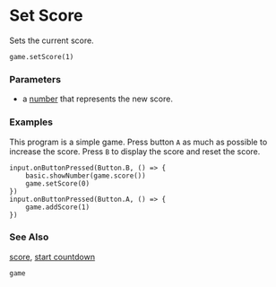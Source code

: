 # Set Score

Sets the current score.

```sig
game.setScore(1)
```
### Parameters

* a [number](/reference/types/number) that represents the new score.

### Examples

This program is a simple game.
Press button ``A`` as much as possible to increase the score. 
Press ``B`` to display the score and reset the score.

```blocks
input.onButtonPressed(Button.B, () => {
    basic.showNumber(game.score())
    game.setScore(0)
})
input.onButtonPressed(Button.A, () => {
    game.addScore(1)
})
```

### See Also

[score](/reference/game/score), [start countdown](/reference/game/start-countdown)

```package
game
```
